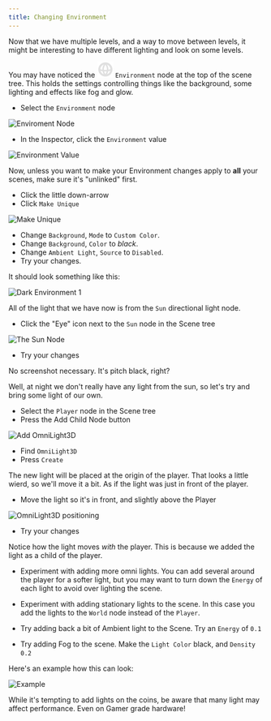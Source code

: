 ```yaml
---
title: Changing Environment
---
```


Now that we have multiple levels, and a way to move between levels, it might be interesting to have different lighting and look on some levels.

You may have noticed the ![icon](https://raw.githubusercontent.com/godotengine/godot/master/editor/icons/Environment.svg) `Environment` node at the top of the scene tree. This holds the settings controlling things like the background, some lighting and effects like fog and glow.

* Select the `Environment` node

![Enviroment Node](res/environment/node.png)

 * In the Inspector, click the `Environment` value

![Environment Value](res/environment/value.png)

Now, unless you want to make your Environment changes apply to **all** your scenes, make sure it's "unlinked" first.

* Click the little down-arrow 
* Click `Make Unique`

![Make Unique](res/environment/unique.png)

* Change `Background`, `Mode` to `Custom Color`.
* Change `Background`, `Color` to _black_.
* Change `Ambient Light`, `Source` to `Disabled`.
* Try your changes.

It should look something like this:

![Dark Environment 1](res/environment/dark1.png)

All of the light that we have now is from the `Sun` directional light node.

* Click the "Eye" icon next to the `Sun` node in the Scene tree

![The Sun Node](res/environment/sun.png)

* Try your changes

No screenshot necessary. It's pitch black, right?

Well, at night we don't really have any light from the sun, so let's try and bring some light of our own.

* Select the `Player` node in the Scene tree
* Press the Add Child Node button

![Add OmniLight3D](res/environment/omnilight3d.png)

* Find `OmniLight3D`
* Press `Create`

The new light will be placed at the origin of the player. That looks a little wierd, so we'll move it a bit. As if the light was just in front of the player.

* Move the light so it's in front, and slightly above the Player

![OmniLight3D positioning](res/environment/omni-position.png)

* Try your changes

Notice how the light moves *with* the player. This is because we added the light as a child of the player.

* Experiment with adding more omni lights. You can add several around the player for a softer light, but you may want to turn down the `Energy` of each light to avoid over lighting the scene.

* Experiment with adding stationary lights to the scene. In this case you add the lights to the `World` node instead of the `Player`.

* Try adding back a bit of Ambient light to the Scene. Try an `Energy` of `0.1`
* Try adding Fog to the scene. Make the `Light Color` black, and `Density` `0.2`

Here's an example how this can look:

![Example](res/environment/example.png)

While it's tempting to add lights on the coins, be aware that many light may affect performance. Even on Gamer grade hardware!
